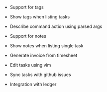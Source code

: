 - Support for tags
- Show tags when listing tasks
- Describe command action using parsed args  
- Support for notes
- Show notes when listing single task
- Generate invoice from timesheet
- Edit tasks using vim

- Sync tasks with github issues
- Integration with ledger

